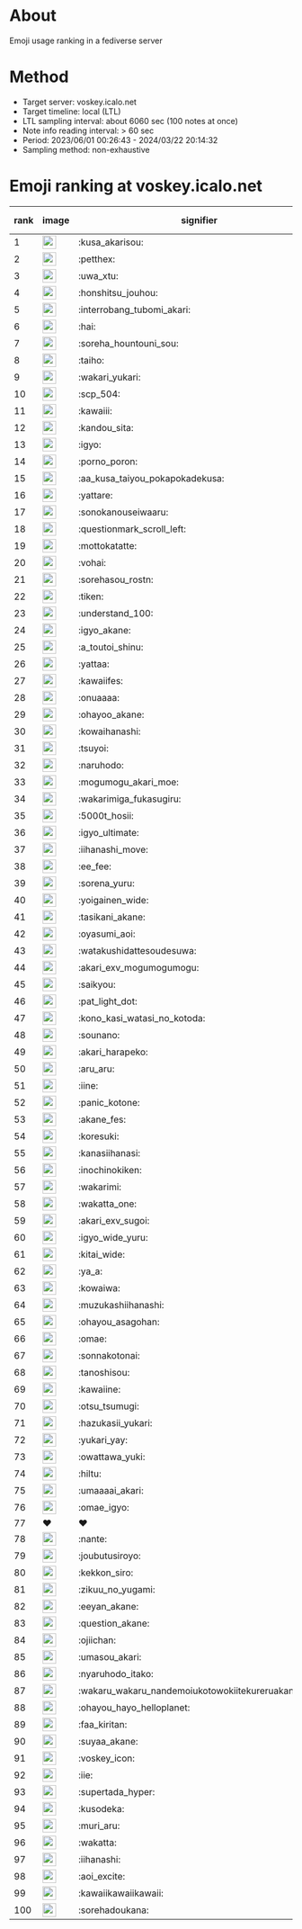 # About
Emoji usage ranking in a fediverse server

# Method
- Target server: voskey.icalo.net
- Target timeline: local (LTL)
- LTL sampling interval: about 6060 sec (100 notes at once)
- Note info reading interval: > 60 sec
- Period: 2023/06/01 00:26:43 - 2024/03/22 20:14:32 
- Sampling method: non-exhaustive

# Emoji ranking at voskey.icalo.net

|rank|image|signifier|type|frequency score|
|----|----|----|----|----|
|1|<img height="24" src="https://voskey.icalo.net/emoji/kusa_akarisou.webp">|:kusa_akarisou:|custom|22021|
|2|<img height="24" src="https://voskey.icalo.net/emoji/petthex.webp">|:petthex:|custom|14935|
|3|<img height="24" src="https://voskey.icalo.net/emoji/uwa_xtu.webp">|:uwa_xtu:|custom|10749|
|4|<img height="24" src="https://voskey.icalo.net/emoji/honshitsu_jouhou.webp">|:honshitsu_jouhou:|custom|7633|
|5|<img height="24" src="https://voskey.icalo.net/emoji/interrobang_tubomi_akari.webp">|:interrobang_tubomi_akari:|custom|7024|
|6|<img height="24" src="https://voskey.icalo.net/emoji/hai.webp">|:hai:|custom|6980|
|7|<img height="24" src="https://voskey.icalo.net/emoji/soreha_hountouni_sou.webp">|:soreha_hountouni_sou:|custom|6378|
|8|<img height="24" src="https://voskey.icalo.net/emoji/taiho.webp">|:taiho:|custom|6281|
|9|<img height="24" src="https://voskey.icalo.net/emoji/wakari_yukari.webp">|:wakari_yukari:|custom|6270|
|10|<img height="24" src="https://voskey.icalo.net/emoji/scp_504.webp">|:scp_504:|custom|5157|
|11|<img height="24" src="https://voskey.icalo.net/emoji/kawaiii.webp">|:kawaiii:|custom|5021|
|12|<img height="24" src="https://voskey.icalo.net/emoji/kandou_sita.webp">|:kandou_sita:|custom|4329|
|13|<img height="24" src="https://voskey.icalo.net/emoji/igyo.webp">|:igyo:|custom|4181|
|14|<img height="24" src="https://voskey.icalo.net/emoji/porno_poron.webp">|:porno_poron:|custom|3918|
|15|<img height="24" src="https://voskey.icalo.net/emoji/aa_kusa_taiyou_pokapokadekusa.webp">|:aa_kusa_taiyou_pokapokadekusa:|custom|3904|
|16|<img height="24" src="https://voskey.icalo.net/emoji/yattare.webp">|:yattare:|custom|3733|
|17|<img height="24" src="https://voskey.icalo.net/emoji/sonokanouseiwaaru.webp">|:sonokanouseiwaaru:|custom|3696|
|18|<img height="24" src="https://voskey.icalo.net/emoji/questionmark_scroll_left.webp">|:questionmark_scroll_left:|custom|3691|
|19|<img height="24" src="https://voskey.icalo.net/emoji/mottokatatte.webp">|:mottokatatte:|custom|3644|
|20|<img height="24" src="https://voskey.icalo.net/emoji/vohai.webp">|:vohai:|custom|3533|
|21|<img height="24" src="https://voskey.icalo.net/emoji/sorehasou_rostn.webp">|:sorehasou_rostn:|custom|3434|
|22|<img height="24" src="https://voskey.icalo.net/emoji/tiken.webp">|:tiken:|custom|3362|
|23|<img height="24" src="https://voskey.icalo.net/emoji/understand_100.webp">|:understand_100:|custom|3128|
|24|<img height="24" src="https://voskey.icalo.net/emoji/igyo_akane.webp">|:igyo_akane:|custom|2813|
|25|<img height="24" src="https://voskey.icalo.net/emoji/a_toutoi_shinu.webp">|:a_toutoi_shinu:|custom|2809|
|26|<img height="24" src="https://voskey.icalo.net/emoji/yattaa.webp">|:yattaa:|custom|2761|
|27|<img height="24" src="https://voskey.icalo.net/emoji/kawaiifes.webp">|:kawaiifes:|custom|2670|
|28|<img height="24" src="https://voskey.icalo.net/emoji/onuaaaa.webp">|:onuaaaa:|custom|2646|
|29|<img height="24" src="https://voskey.icalo.net/emoji/ohayoo_akane.webp">|:ohayoo_akane:|custom|2579|
|30|<img height="24" src="https://voskey.icalo.net/emoji/kowaihanashi.webp">|:kowaihanashi:|custom|2573|
|31|<img height="24" src="https://voskey.icalo.net/emoji/tsuyoi.webp">|:tsuyoi:|custom|2555|
|32|<img height="24" src="https://voskey.icalo.net/emoji/naruhodo.webp">|:naruhodo:|custom|2440|
|33|<img height="24" src="https://voskey.icalo.net/emoji/mogumogu_akari_moe.webp">|:mogumogu_akari_moe:|custom|2381|
|34|<img height="24" src="https://voskey.icalo.net/emoji/wakarimiga_fukasugiru.webp">|:wakarimiga_fukasugiru:|custom|2303|
|35|<img height="24" src="https://voskey.icalo.net/emoji/5000t_hosii.webp">|:5000t_hosii:|custom|2254|
|36|<img height="24" src="https://voskey.icalo.net/emoji/igyo_ultimate.webp">|:igyo_ultimate:|custom|2130|
|37|<img height="24" src="https://voskey.icalo.net/emoji/iihanashi_move.webp">|:iihanashi_move:|custom|2123|
|38|<img height="24" src="https://voskey.icalo.net/emoji/ee_fee.webp">|:ee_fee:|custom|2080|
|39|<img height="24" src="https://voskey.icalo.net/emoji/sorena_yuru.webp">|:sorena_yuru:|custom|2040|
|40|<img height="24" src="https://voskey.icalo.net/emoji/yoigainen_wide.webp">|:yoigainen_wide:|custom|1991|
|41|<img height="24" src="https://voskey.icalo.net/emoji/tasikani_akane.webp">|:tasikani_akane:|custom|1919|
|42|<img height="24" src="https://voskey.icalo.net/emoji/oyasumi_aoi.webp">|:oyasumi_aoi:|custom|1908|
|43|<img height="24" src="https://voskey.icalo.net/emoji/watakushidattesoudesuwa.webp">|:watakushidattesoudesuwa:|custom|1907|
|44|<img height="24" src="https://voskey.icalo.net/emoji/akari_exv_mogumogumogu.webp">|:akari_exv_mogumogumogu:|custom|1755|
|45|<img height="24" src="https://voskey.icalo.net/emoji/saikyou.webp">|:saikyou:|custom|1725|
|46|<img height="24" src="https://voskey.icalo.net/emoji/pat_light_dot.webp">|:pat_light_dot:|custom|1711|
|47|<img height="24" src="https://voskey.icalo.net/emoji/kono_kasi_watasi_no_kotoda.webp">|:kono_kasi_watasi_no_kotoda:|custom|1644|
|48|<img height="24" src="https://voskey.icalo.net/emoji/sounano.webp">|:sounano:|custom|1640|
|49|<img height="24" src="https://voskey.icalo.net/emoji/akari_harapeko.webp">|:akari_harapeko:|custom|1628|
|50|<img height="24" src="https://voskey.icalo.net/emoji/aru_aru.webp">|:aru_aru:|custom|1625|
|51|<img height="24" src="https://voskey.icalo.net/emoji/iine.webp">|:iine:|custom|1610|
|52|<img height="24" src="https://voskey.icalo.net/emoji/panic_kotone.webp">|:panic_kotone:|custom|1610|
|53|<img height="24" src="https://voskey.icalo.net/emoji/akane_fes.webp">|:akane_fes:|custom|1607|
|54|<img height="24" src="https://voskey.icalo.net/emoji/koresuki.webp">|:koresuki:|custom|1540|
|55|<img height="24" src="https://voskey.icalo.net/emoji/kanasiihanasi.webp">|:kanasiihanasi:|custom|1531|
|56|<img height="24" src="https://voskey.icalo.net/emoji/inochinokiken.webp">|:inochinokiken:|custom|1502|
|57|<img height="24" src="https://voskey.icalo.net/emoji/wakarimi.webp">|:wakarimi:|custom|1485|
|58|<img height="24" src="https://voskey.icalo.net/emoji/wakatta_one.webp">|:wakatta_one:|custom|1455|
|59|<img height="24" src="https://voskey.icalo.net/emoji/akari_exv_sugoi.webp">|:akari_exv_sugoi:|custom|1417|
|60|<img height="24" src="https://voskey.icalo.net/emoji/igyo_wide_yuru.webp">|:igyo_wide_yuru:|custom|1399|
|61|<img height="24" src="https://voskey.icalo.net/emoji/kitai_wide.webp">|:kitai_wide:|custom|1360|
|62|<img height="24" src="https://voskey.icalo.net/emoji/ya_a.webp">|:ya_a:|custom|1299|
|63|<img height="24" src="https://voskey.icalo.net/emoji/kowaiwa.webp">|:kowaiwa:|custom|1284|
|64|<img height="24" src="https://voskey.icalo.net/emoji/muzukashiihanashi.webp">|:muzukashiihanashi:|custom|1214|
|65|<img height="24" src="https://voskey.icalo.net/emoji/ohayou_asagohan.webp">|:ohayou_asagohan:|custom|1213|
|66|<img height="24" src="https://voskey.icalo.net/emoji/omae.webp">|:omae:|custom|1205|
|67|<img height="24" src="https://voskey.icalo.net/emoji/sonnakotonai.webp">|:sonnakotonai:|custom|1181|
|68|<img height="24" src="https://voskey.icalo.net/emoji/tanoshisou.webp">|:tanoshisou:|custom|1170|
|69|<img height="24" src="https://voskey.icalo.net/emoji/kawaiine.webp">|:kawaiine:|custom|1142|
|70|<img height="24" src="https://voskey.icalo.net/emoji/otsu_tsumugi.webp">|:otsu_tsumugi:|custom|1134|
|71|<img height="24" src="https://voskey.icalo.net/emoji/hazukasii_yukari.webp">|:hazukasii_yukari:|custom|1134|
|72|<img height="24" src="https://voskey.icalo.net/emoji/yukari_yay.webp">|:yukari_yay:|custom|1129|
|73|<img height="24" src="https://voskey.icalo.net/emoji/owattawa_yuki.webp">|:owattawa_yuki:|custom|1128|
|74|<img height="24" src="https://voskey.icalo.net/emoji/hiltu.webp">|:hiltu:|custom|1118|
|75|<img height="24" src="https://voskey.icalo.net/emoji/umaaaai_akari.webp">|:umaaaai_akari:|custom|1086|
|76|<img height="24" src="https://voskey.icalo.net/emoji/omae_igyo.webp">|:omae_igyo:|custom|1072|
|77|❤|❤|unicode|1071|
|78|<img height="24" src="https://voskey.icalo.net/emoji/nante.webp">|:nante:|custom|1068|
|79|<img height="24" src="https://voskey.icalo.net/emoji/joubutusiroyo.webp">|:joubutusiroyo:|custom|1052|
|80|<img height="24" src="https://voskey.icalo.net/emoji/kekkon_siro.webp">|:kekkon_siro:|custom|1049|
|81|<img height="24" src="https://voskey.icalo.net/emoji/zikuu_no_yugami.webp">|:zikuu_no_yugami:|custom|1049|
|82|<img height="24" src="https://voskey.icalo.net/emoji/eeyan_akane.webp">|:eeyan_akane:|custom|1048|
|83|<img height="24" src="https://voskey.icalo.net/emoji/question_akane.webp">|:question_akane:|custom|1041|
|84|<img height="24" src="https://voskey.icalo.net/emoji/ojiichan.webp">|:ojiichan:|custom|1041|
|85|<img height="24" src="https://voskey.icalo.net/emoji/umasou_akari.webp">|:umasou_akari:|custom|1013|
|86|<img height="24" src="https://voskey.icalo.net/emoji/nyaruhodo_itako.webp">|:nyaruhodo_itako:|custom|1006|
|87|<img height="24" src="https://voskey.icalo.net/emoji/wakaru_wakaru_nandemoiukotowokiitekureruakanetyan.webp">|:wakaru_wakaru_nandemoiukotowokiitekureruakanetyan:|custom|1006|
|88|<img height="24" src="https://voskey.icalo.net/emoji/ohayou_hayo_helloplanet.webp">|:ohayou_hayo_helloplanet:|custom|999|
|89|<img height="24" src="https://voskey.icalo.net/emoji/faa_kiritan.webp">|:faa_kiritan:|custom|998|
|90|<img height="24" src="https://voskey.icalo.net/emoji/suyaa_akane.webp">|:suyaa_akane:|custom|995|
|91|<img height="24" src="https://voskey.icalo.net/emoji/voskey_icon.webp">|:voskey_icon:|custom|977|
|92|<img height="24" src="https://voskey.icalo.net/emoji/iie.webp">|:iie:|custom|966|
|93|<img height="24" src="https://voskey.icalo.net/emoji/supertada_hyper.webp">|:supertada_hyper:|custom|965|
|94|<img height="24" src="https://voskey.icalo.net/emoji/kusodeka.webp">|:kusodeka:|custom|959|
|95|<img height="24" src="https://voskey.icalo.net/emoji/muri_aru.webp">|:muri_aru:|custom|954|
|96|<img height="24" src="https://voskey.icalo.net/emoji/wakatta.webp">|:wakatta:|custom|941|
|97|<img height="24" src="https://voskey.icalo.net/emoji/iihanashi.webp">|:iihanashi:|custom|923|
|98|<img height="24" src="https://voskey.icalo.net/emoji/aoi_excite.webp">|:aoi_excite:|custom|917|
|99|<img height="24" src="https://voskey.icalo.net/emoji/kawaiikawaiikawaii.webp">|:kawaiikawaiikawaii:|custom|911|
|100|<img height="24" src="https://voskey.icalo.net/emoji/sorehadoukana.webp">|:sorehadoukana:|custom|906|
